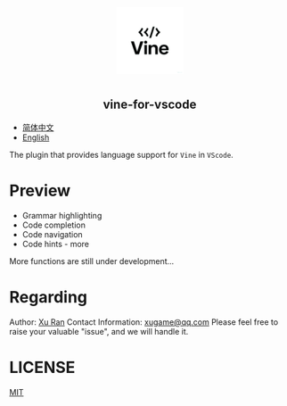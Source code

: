 <p align="center">
<img alt="logo" src="./resources/Vine.png" width="120" style="margin-bottom: 10px;">
</p>

<h2 align="center">vine-for-vscode</h2>

- [简体中文](./README_CN.md)
- [English](./README.md)

The plugin that provides language support for `Vine` in `VScode`.

# Preview 

- Grammar highlighting
- Code completion
- Code navigation
- Code hints - more

More functions are still under development... 

# Regarding 

Author: [Xu Ran](https://github.com/xiaoxustudio) 
Contact Information: [xugame@qq.com](mailto:xugame@qq.com) 
Please feel free to raise your valuable "issue", and we will handle it. 

# LICENSE

[MIT](./LICENSE)